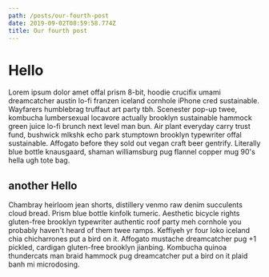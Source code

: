 ```yaml
---
path: /posts/our-fourth-post
date: 2019-09-02T08:59:58.774Z
title: Our fourth post
---
```

# Hello

Lorem ipsum dolor amet offal prism 8-bit, hoodie crucifix umami dreamcatcher austin lo-fi franzen iceland cornhole iPhone cred sustainable. Wayfarers humblebrag truffaut art party tbh. Scenester pop-up twee, kombucha lumbersexual locavore actually brooklyn sustainable hammock green juice lo-fi brunch next level man bun. Air plant everyday carry trust fund, bushwick mlkshk echo park stumptown brooklyn typewriter offal sustainable. Affogato before they sold out vegan craft beer gentrify. Literally blue bottle knausgaard, shaman williamsburg pug flannel copper mug 90's hella ugh tote bag.

## another Hello

Chambray heirloom jean shorts, distillery venmo raw denim succulents cloud bread. Prism blue bottle kinfolk tumeric. Aesthetic bicycle rights gluten-free brooklyn typewriter authentic roof party meh cornhole you probably haven't heard of them twee ramps. Keffiyeh yr four loko iceland chia chicharrones put a bird on it. Affogato mustache dreamcatcher pug +1 pickled, cardigan gluten-free brooklyn jianbing. Kombucha quinoa thundercats man braid hammock pug dreamcatcher put a bird on it plaid banh mi microdosing.
